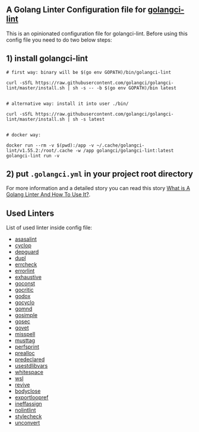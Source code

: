 
## A Golang Linter Configuration file for [golangci-lint](https://golangci-lint.run/)

This is an opinionated configuration file for golangci-lint.
Before using this config file you need to do two below steps:

## 1) install golangci-lint
    
    
    # first way: binary will be $(go env GOPATH)/bin/golangci-lint

    curl -sSfL https://raw.githubusercontent.com/golangci/golangci-lint/master/install.sh | sh -s -- -b $(go env GOPATH)/bin latest


    # alternative way: install it into user ./bin/
    
    curl -sSfL https://raw.githubusercontent.com/golangci/golangci-lint/master/install.sh | sh -s latest


    # docker way:
    
    docker run --rm -v $(pwd):/app -v ~/.cache/golangci-lint/v1.55.2:/root/.cache -w /app golangci/golangci-lint:latest golangci-lint run -v
    
    
## 2) put `.golangci.yml` in your project root directory


For more information and a detailed story you can read this story [What is A Golang Linter And How To Use It?](https://golangci-lint.run/).

## Used Linters

List of used linter inside config file:

- [asasalint]
- [cyclop]
- [depguard]
- [dupl]
- [errcheck]
- [errorlint]
- [exhaustive]
- [goconst]
- [gocritic]
- [godox]
- [gocyclo]
- [gomnd]
- [gosimple]
- [gosec]
- [govet]
- [misspell]
- [musttag]
- [perfsprint]
- [prealloc]
- [predeclared]
- [usestdlibvars]
- [whitespace]
- [wsl]
- [revive]
- [bodyclose]
- [exportloopref]
- [ineffassign]
- [nolintlint]
- [stylecheck]
- [unconvert]


[//]: # (links)
[asasalint]: <https://github.com/asasalint>
[cyclop]: <https://github.com/cyclop>
[depguard]: <https://github.com/depguard>
[dupl]: <https://github.com/dupl>
[errcheck]: <https://github.com/errcheck>
[errorlint]: <https://github.com/errorlint>
[exhaustive]: <https://github.com/exhaustive>
[goconst]: <https://github.com/goconst>
[gocritic]: <https://github.com/gocritic>
[godox]: <https://github.com/godox>
[gocyclo]: <https://github.com/gocyclo>
[gomnd]: <https://github.com/gomnd>
[gosimple]: <https://github.com/gosimple>
[gosec]: <https://github.com/gosec>
[govet]: <https://github.com/govet>
[misspell]: <https://github.com/misspell>
[musttag]: <https://github.com/musttag>
[perfsprint]: <https://github.com/perfsprint>
[prealloc]: <https://github.com/prealloc>
[predeclared]: <https://github.com/predeclared>
[usestdlibvars]: <https://github.com/usestdlibvars>
[whitespace]: <https://github.com/whitespace>
[wsl]: <https://github.com/wsl>
[revive]: <https://github.com/mgechev/revive>
[bodyclose]: <https://github.com/bodyclose>
[exportloopref]: <https://github.com/exportloopref>
[ineffassign]: <https://github.com/ineffassign>
[nolintlint]: <https://github.com/nolintlint>
[stylecheck]: <https://github.com/stylecheck>
[unconvert]: <https://github.com/unconvert>
